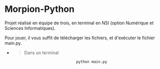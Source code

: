 # Morpion-Python
Projet réalisé en équipe de trois, en terminal en NSI (option Numérique et Sciences Informatiques).

Pour jouer, il vous suffit de télécharger les fichiers, et d'exécuter le fichier main.py.

  - > Dans un terminal

                                     python main.py
                                      

